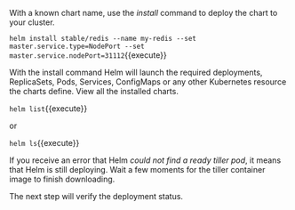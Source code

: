 With a known chart name, use the _install_ command to deploy the chart to your cluster.

`helm install stable/redis --name my-redis --set master.service.type=NodePort --set master.service.nodePort=31112`{{execute}}

With the install command Helm will launch the required deployments, ReplicaSets, Pods, Services, ConfigMaps or any other Kubernetes resource the charts define. View all the installed charts.

`helm list`{{execute}}

or

`helm ls`{{execute}}

If you receive an error that Helm _could not find a ready tiller pod_, it means that Helm is still deploying. Wait a few moments for the tiller container image to finish downloading.

The next step will verify the deployment status.
